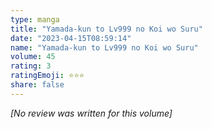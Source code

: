 ```yaml
---
type: manga
title: "Yamada-kun to Lv999 no Koi wo Suru"
date: "2023-04-15T08:59:14"
name: "Yamada-kun to Lv999 no Koi wo Suru"
volume: 45
rating: 3
ratingEmoji: ⭐️⭐️⭐️
share: false
---
```


*[No review was written for this volume]*
